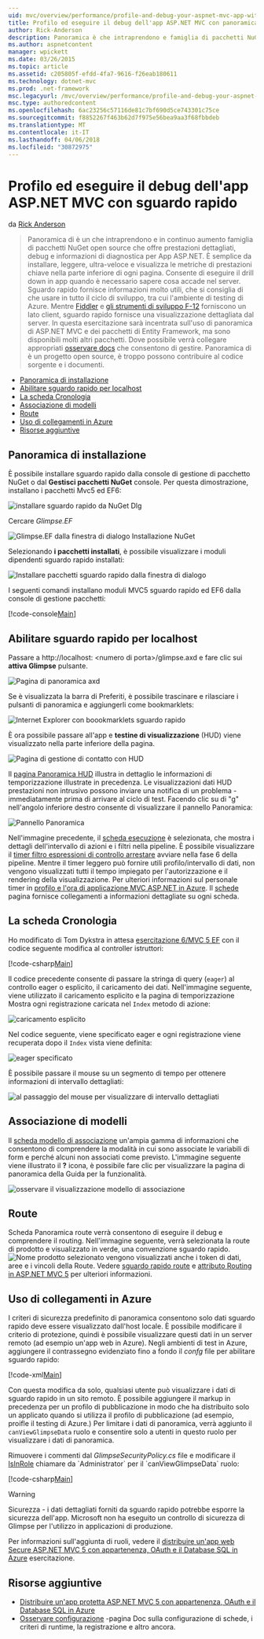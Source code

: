 ```yaml
---
uid: mvc/overview/performance/profile-and-debug-your-aspnet-mvc-app-with-glimpse
title: Profilo ed eseguire il debug dell'app ASP.NET MVC con panoramica | Documenti Microsoft
author: Rick-Anderson
description: Panoramica è che intraprendono e famiglia di pacchetti NuGet open source che offre prestazioni dettagliati di crescita, debug e informazioni di diagnostica per ASP.NET un...
ms.author: aspnetcontent
manager: wpickett
ms.date: 03/26/2015
ms.topic: article
ms.assetid: c205805f-efdd-4fa7-9616-f26eab180611
ms.technology: dotnet-mvc
ms.prod: .net-framework
msc.legacyurl: /mvc/overview/performance/profile-and-debug-your-aspnet-mvc-app-with-glimpse
msc.type: authoredcontent
ms.openlocfilehash: 6ac23256c57116de81c7bf690d5ce743301c75ce
ms.sourcegitcommit: f8852267f463b62d7f975e56bea9aa3f68fbbdeb
ms.translationtype: MT
ms.contentlocale: it-IT
ms.lasthandoff: 04/06/2018
ms.locfileid: "30872975"
---
```

<a name="profile-and-debug-your-aspnet-mvc-app-with-glimpse"></a>Profilo ed eseguire il debug dell'app ASP.NET MVC con sguardo rapido
====================
da [Rick Anderson](https://github.com/Rick-Anderson)

> Panoramica di è un che intraprendono e in continuo aumento famiglia di pacchetti NuGet open source che offre prestazioni dettagliati, debug e informazioni di diagnostica per App ASP.NET. È semplice da installare, leggere, ultra-veloce e visualizza le metriche di prestazioni chiave nella parte inferiore di ogni pagina. Consente di eseguire il drill down in app quando è necessario sapere cosa accade nel server. Sguardo rapido fornisce informazioni molto utili, che si consiglia di che usare in tutto il ciclo di sviluppo, tra cui l'ambiente di testing di Azure. Mentre [Fiddler](http://www.telerik.com/fiddler) e [gli strumenti di sviluppo F-12](https://msdn.microsoft.com/library/ie/gg589512(v=vs.85).aspx) forniscono un lato client, sguardo rapido fornisce una visualizzazione dettagliata dal server. In questa esercitazione sarà incentrata sull'uso di panoramica di ASP.NET MVC e dei pacchetti di Entity Framework, ma sono disponibili molti altri pacchetti. Dove possibile verrà collegare appropriati [osservare docs](http://getglimpse.com/Docs/) che consentono di gestire. Panoramica di è un progetto open source, è troppo possono contribuire al codice sorgente e i documenti.


- [Panoramica di installazione](#ig)
- [Abilitare sguardo rapido per localhost](#eg)
- [La scheda Cronologia](#Time)
- [Associazione di modelli](#mb)
- [Route](#route)
- [Uso di collegamenti in Azure](#da)
- [Risorse aggiuntive](#addRes)

<a id="ig"></a>
## <a name="installing-glimpse"></a>Panoramica di installazione

È possibile installare sguardo rapido dalla console di gestione di pacchetto NuGet o dal **Gestisci pacchetti NuGet** console. Per questa dimostrazione, installano i pacchetti Mvc5 ed EF6:

![installare sguardo rapido da NuGet Dlg](profile-and-debug-your-aspnet-mvc-app-with-glimpse/_static/image1.png)

Cercare *Glimpse.EF*

![Glimpse.EF dalla finestra di dialogo Installazione NuGet](profile-and-debug-your-aspnet-mvc-app-with-glimpse/_static/image2.png)

Selezionando **i pacchetti installati**, è possibile visualizzare i moduli dipendenti sguardo rapido installati:

![Installare pacchetti sguardo rapido dalla finestra di dialogo](profile-and-debug-your-aspnet-mvc-app-with-glimpse/_static/image3.png)

I seguenti comandi installano moduli MVC5 sguardo rapido ed EF6 dalla console di gestione pacchetti:

[!code-console[Main](profile-and-debug-your-aspnet-mvc-app-with-glimpse/samples/sample1.cmd)]

<a id="eg"></a>
## <a name="enable-glimpse-for-localhost"></a>Abilitare sguardo rapido per localhost

Passare a http://localhost: &lt;numero di porta&gt;/glimpse.axd e fare clic sui <strong>attiva Glimpse</strong> pulsante.

![Pagina di panoramica axd](profile-and-debug-your-aspnet-mvc-app-with-glimpse/_static/image4.png)

Se è visualizzata la barra di Preferiti, è possibile trascinare e rilasciare i pulsanti di panoramica e aggiungerli come bookmarklets:

![Internet Explorer con boookmarklets sguardo rapido](profile-and-debug-your-aspnet-mvc-app-with-glimpse/_static/image5.png)

È ora possibile passare all'app e **testine di visualizzazione** (HUD) viene visualizzato nella parte inferiore della pagina.

![Pagina di gestione di contatto con HUD](profile-and-debug-your-aspnet-mvc-app-with-glimpse/_static/image6.png)

Il [pagina Panoramica HUD](http://getglimpse.com/Docs/Heads-up-Display) illustra in dettaglio le informazioni di temporizzazione illustrate in precedenza. Le visualizzazioni dati HUD prestazioni non intrusivo possono inviare una notifica di un problema - immediatamente prima di arrivare al ciclo di test. Facendo clic su di &quot;g&quot; nell'angolo inferiore destro consente di visualizzare il pannello Panoramica:

![Pannello Panoramica](profile-and-debug-your-aspnet-mvc-app-with-glimpse/_static/image7.png)

Nell'immagine precedente, il [scheda esecuzione](http://getglimpse.com/Docs/Execution-Tab) è selezionata, che mostra i dettagli dell'intervallo di azioni e i filtri nella pipeline. È possibile visualizzare il [timer filtro espressioni di controllo arrestare](http://www.nuget.org/packages/StopWatch/) avviare nella fase 6 della pipeline. Mentre il timer leggero può fornire utili profilo/intervallo di dati, non vengono visualizzati tutti il tempo impiegato per l'autorizzazione e il rendering della visualizzazione. Per ulteriori informazioni sul personale timer in [profilo e l'ora di applicazione MVC ASP.NET in Azure](https://blogs.msdn.com/b/webdev/archive/2014/07/29/profile-and-time-your-asp-net-mvc-app-all-the-way-to-azure.aspx). Il [schede](http://getglimpse.com/Docs/Tabs) pagina fornisce collegamenti a informazioni dettagliate su ogni scheda.

<a id="Time"></a>
## <a name="the-timeline-tab"></a>La scheda Cronologia

Ho modificato di Tom Dykstra in attesa [esercitazione 6/MVC 5 EF](../getting-started/getting-started-with-ef-using-mvc/creating-an-entity-framework-data-model-for-an-asp-net-mvc-application.md) con il codice seguente modifica al controller istruttori:

[!code-csharp[Main](profile-and-debug-your-aspnet-mvc-app-with-glimpse/samples/sample2.cs?highlight=1,20-31)]

Il codice precedente consente di passare la stringa di query (`eager`) al controllo eager o esplicito, il caricamento dei dati. Nell'immagine seguente, viene utilizzato il caricamento esplicito e la pagina di temporizzazione Mostra ogni registrazione caricata nel `Index` metodo di azione:

![caricamento esplicito](profile-and-debug-your-aspnet-mvc-app-with-glimpse/_static/image8.png)

Nel codice seguente, viene specificato eager e ogni registrazione viene recuperata dopo il `Index` vista viene definita:

![eager specificato](profile-and-debug-your-aspnet-mvc-app-with-glimpse/_static/image9.png)

È possibile passare il mouse su un segmento di tempo per ottenere informazioni di intervallo dettagliati:

![al passaggio del mouse per visualizzare di intervallo dettagliati](profile-and-debug-your-aspnet-mvc-app-with-glimpse/_static/image10.png)

<a id="mb"></a>
## <a name="model-binding"></a>Associazione di modelli

Il [scheda modello di associazione](http://getglimpse.com/Docs/Model-Binding-Tab) un'ampia gamma di informazioni che consentono di comprendere la modalità in cui sono associate le variabili di form e perché alcuni non associati come previsto. L'immagine seguente viene illustrato il **?** icona, è possibile fare clic per visualizzare la pagina di panoramica della Guida per la funzionalità.

![osservare il visualizzazione modello di associazione](profile-and-debug-your-aspnet-mvc-app-with-glimpse/_static/image11.png)

<a id="route"></a>
## <a name="routes"></a>Route

 Scheda Panoramica route verrà consentono di eseguire il debug e comprendere il routing. Nell'immagine seguente, verrà selezionata la route di prodotto e visualizzato in verde, una convenzione sguardo rapido. ![Nome prodotto selezionato](profile-and-debug-your-aspnet-mvc-app-with-glimpse/_static/image12.png) vengono visualizzati anche i token di dati, aree e i vincoli della Route. Vedere [sguardo rapido route](http://getglimpse.com/Docs/Routes-Tab) e [attributo Routing in ASP.NET MVC 5](https://blogs.msdn.com/b/webdev/archive/2013/10/17/attribute-routing-in-asp-net-mvc-5.aspx) per ulteriori informazioni. 

<a id="da"></a>
## <a name="using-glimpse-on-azure"></a>Uso di collegamenti in Azure

I criteri di sicurezza predefinito di panoramica consentono solo dati sguardo rapido deve essere visualizzato dall'host locale. È possibile modificare il criterio di protezione, quindi è possibile visualizzare questi dati in un server remoto (ad esempio un'app web in Azure). Negli ambienti di test in Azure, aggiungere il contrassegno evidenziato fino a fondo il *confg* file per abilitare sguardo rapido:

[!code-xml[Main](profile-and-debug-your-aspnet-mvc-app-with-glimpse/samples/sample3.xml?highlight=2-6)]

Con questa modifica da solo, qualsiasi utente può visualizzare i dati di sguardo rapido in un sito remoto. È possibile aggiungere il markup in precedenza per un profilo di pubblicazione in modo che ha distribuito solo un applicato quando si utilizza il profilo di pubblicazione (ad esempio, proifle il testing di Azure.) Per limitare i dati di panoramica, verrà aggiunto il `canViewGlimpseData` ruolo e consentire solo a utenti in questo ruolo per visualizzare i dati di panoramica.

Rimuovere i commenti dal *GlimpseSecurityPolicy.cs* file e modificare il [IsInRole](https://msdn.microsoft.com/library/system.security.principal.iprincipal.isinrole(v=vs.110).aspx) chiamare da `Administrator` per il `canViewGlimpseData` ruolo:

[!code-csharp[Main](profile-and-debug-your-aspnet-mvc-app-with-glimpse/samples/sample4.cs?highlight=6)]

> [!WARNING]
> Sicurezza - i dati dettagliati forniti da sguardo rapido potrebbe esporre la sicurezza dell'app. Microsoft non ha eseguito un controllo di sicurezza di Glimpse per l'utilizzo in applicazioni di produzione.


Per informazioni sull'aggiunta di ruoli, vedere il [distribuire un'app web Secure ASP.NET MVC 5 con appartenenza, OAuth e il Database SQL in Azure](https://azure.microsoft.com/documentation/articles/web-sites-dotnet-deploy-aspnet-mvc-app-membership-oauth-sql-database/) esercitazione.

<a id="addRes"></a>
## <a name="additional-resources"></a>Risorse aggiuntive

- [Distribuire un'app protetta ASP.NET MVC 5 con appartenenza, OAuth e il Database SQL in Azure](https://azure.microsoft.com/documentation/articles/web-sites-dotnet-deploy-aspnet-mvc-app-membership-oauth-sql-database/)
- [Osservare configurazione](http://getglimpse.com/Docs/Configuration) -pagina Doc sulla configurazione di schede, i criteri di runtime, la registrazione e altro ancora.
